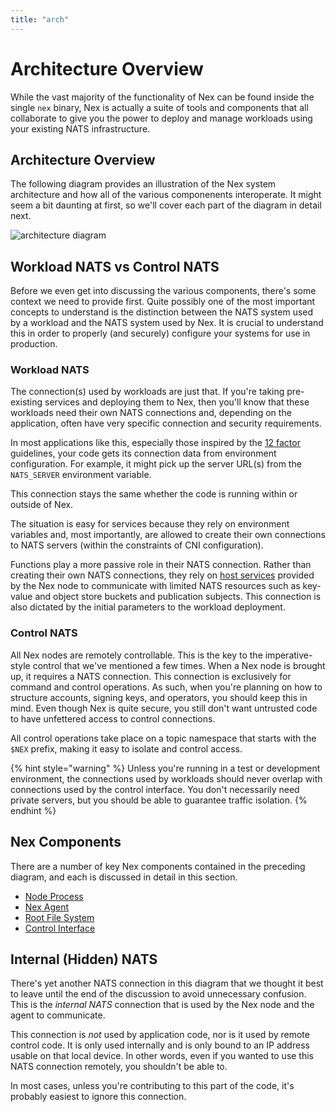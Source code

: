 ```yaml
---
title: "arch"
---
```

# Architecture Overview

While the vast majority of the functionality of Nex can be found inside the single `nex` binary, Nex is actually a suite of tools and components that all collaborate to give you the power to deploy and manage workloads using your existing NATS infrastructure.

## Architecture Overview

The following diagram provides an illustration of the Nex system architecture and how all of the various componenents interoperate. It might seem a bit daunting at first, so we'll cover each part of the diagram in detail next.

![architecture diagram](nex-arch.png)

## Workload NATS vs Control NATS

Before we even get into discussing the various components, there's some context we need to provide first. Quite possibly one of the most important concepts to understand is the distinction between the NATS system used by a workload and the NATS system used by Nex. It is crucial to understand this in order to properly (and securely) configure your systems for use in production.

### Workload NATS

The connection(s) used by workloads are just that. If you're taking pre-existing services and deploying them to Nex, then you'll know that these workloads need their own NATS connections and, depending on the application, often have very specific connection and security requirements.

In most applications like this, especially those inspired by the [12 factor](https://12factor.net/config) guidelines, your code gets its connection data from environment configuration. For example, it might pick up the server URL(s) from the `NATS_SERVER` environment variable.

This connection stays the same whether the code is running within or outside of Nex.

The situation is easy for services because they rely on environment variables and, most importantly, are allowed to create their own connections to NATS servers (within the constraints of CNI configuration).

Functions play a more passive role in their NATS connection. Rather than creating their own NATS connections, they rely on [host services](../host\_services/) provided by the Nex node to communicate with limited NATS resources such as key-value and object store buckets and publication subjects. This connection is also dictated by the initial parameters to the workload deployment.

### Control NATS

All Nex nodes are remotely controllable. This is the key to the imperative-style control that we've mentioned a few times. When a Nex node is brought up, it requires a NATS connection. This connection is exclusively for command and control operations. As such, when you're planning on how to structure accounts, signing keys, and operators, you should keep this in mind. Even though Nex is quite secure, you still don't want untrusted code to have unfettered access to control connections.

All control operations take place on a topic namespace that starts with the `$NEX` prefix, making it easy to isolate and control access.

{% hint style="warning" %}
Unless you're running in a test or development environment, the connections used by workloads should never overlap with connections used by the control interface. You don't necessarily need private servers, but you should be able to guarantee traffic isolation.
{% endhint %}

## Nex Components

There are a number of key Nex components contained in the preceding diagram, and each is discussed in detail in this section.

* [Node Process](node\_process.md)
* [Nex Agent](agent.md)
* [Root File System](rootfs.md)
* [Control Interface](control\_interface.md)

## Internal (Hidden) NATS

There's yet another NATS connection in this diagram that we thought it best to leave until the end of the discussion to avoid unnecessary confusion. This is the _internal NATS_ connection that is used by the Nex node and the agent to communicate.

This connection is _not_ used by application code, nor is it used by remote control code. It is only used internally and is only bound to an IP address usable on that local device. In other words, even if you wanted to use this NATS connection remotely, you shouldn't be able to.

In most cases, unless you're contributing to this part of the code, it's probably easiest to ignore this connection.
